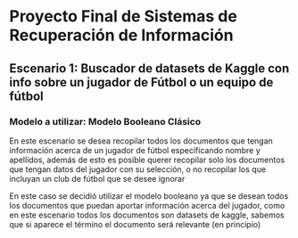 # Proyecto Final de Sistemas de Recuperación de Información

## Escenario 1: Buscador de datasets de Kaggle con info sobre un jugador de Fútbol o un equipo de fútbol
### Modelo a utilizar: Modelo Booleano Clásico

En este escenario se desea recopilar todos los documentos que tengan información acerca de un jugador de fútbol especificando nombre y apellidos, además de esto es posible querer recopilar solo los documentos que tengan datos del jugador con su selección, o no recopilar los que incluyan un club de fútbol que se desee ignorar

En este caso se decidió utilizar el modelo booleano ya que se desean todos los documentos que puedan aportar información acerca del jugador, como en este escenario todos los documentos son datasets de kaggle, sabemos que si aparece el término el documento será relevante (en principio)

